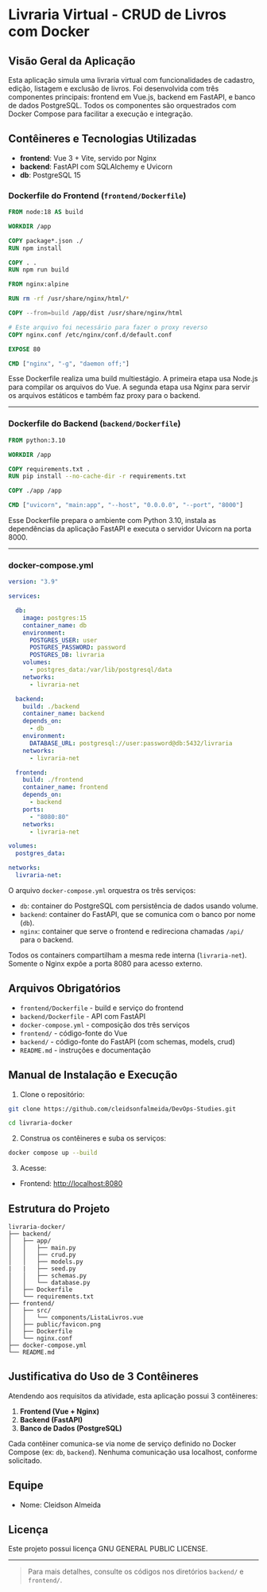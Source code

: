 # Livraria Virtual - CRUD de Livros com Docker

## Visão Geral da Aplicação

Esta aplicação simula uma livraria virtual com funcionalidades de cadastro, edição, listagem e exclusão de livros. Foi desenvolvida com três componentes principais: frontend em Vue.js, backend em FastAPI, e banco de dados PostgreSQL. Todos os componentes são orquestrados com Docker Compose para facilitar a execução e integração.

## Contêineres e Tecnologias Utilizadas

* **frontend**: Vue 3 + Vite, servido por Nginx
* **backend**: FastAPI com SQLAlchemy e Uvicorn
* **db**: PostgreSQL 15

### Dockerfile do Frontend (`frontend/Dockerfile`)

```Dockerfile
FROM node:18 AS build

WORKDIR /app

COPY package*.json ./
RUN npm install

COPY . .
RUN npm run build

FROM nginx:alpine

RUN rm -rf /usr/share/nginx/html/*

COPY --from=build /app/dist /usr/share/nginx/html

# Este arquivo foi necessário para fazer o proxy reverso
COPY nginx.conf /etc/nginx/conf.d/default.conf

EXPOSE 80

CMD ["nginx", "-g", "daemon off;"]
```

Esse Dockerfile realiza uma build multiestágio. A primeira etapa usa Node.js para compilar os arquivos do Vue. A segunda etapa usa Nginx para servir os arquivos estáticos e também faz proxy para o backend.

---

### Dockerfile do Backend (`backend/Dockerfile`)

```Dockerfile
FROM python:3.10

WORKDIR /app

COPY requirements.txt .
RUN pip install --no-cache-dir -r requirements.txt

COPY ./app /app

CMD ["uvicorn", "main:app", "--host", "0.0.0.0", "--port", "8000"]
```

Esse Dockerfile prepara o ambiente com Python 3.10, instala as dependências da aplicação FastAPI e executa o servidor Uvicorn na porta 8000.

---

### docker-compose.yml

```yaml
version: "3.9"

services:

  db:
    image: postgres:15
    container_name: db
    environment:
      POSTGRES_USER: user
      POSTGRES_PASSWORD: password
      POSTGRES_DB: livraria
    volumes:
      - postgres_data:/var/lib/postgresql/data
    networks:
      - livraria-net

  backend:
    build: ./backend
    container_name: backend
    depends_on:
      - db
    environment:
      DATABASE_URL: postgresql://user:password@db:5432/livraria
    networks:
      - livraria-net

  frontend:
    build: ./frontend
    container_name: frontend
    depends_on:
      - backend
    ports:
      - "8080:80"
    networks:
      - livraria-net

volumes:
  postgres_data:

networks:
  livraria-net:
```

O arquivo `docker-compose.yml` orquestra os três serviços:

- `db`: container do PostgreSQL com persistência de dados usando volume.
- `backend`: container do FastAPI, que se comunica com o banco por nome (`db`).
- `nginx`: container que serve o frontend e redireciona chamadas `/api/` para o backend.

Todos os containers compartilham a mesma rede interna (`livraria-net`). Somente o Nginx expõe a porta 8080 para acesso externo.


## Arquivos Obrigatórios

* `frontend/Dockerfile` - build e serviço do frontend
* `backend/Dockerfile` - API com FastAPI
* `docker-compose.yml` - composição dos três serviços
* `frontend/` - código-fonte do Vue
* `backend/` - código-fonte do FastAPI (com schemas, models, crud)
* `README.md` - instruções e documentação

## Manual de Instalação e Execução

1. Clone o repositório:

```bash
git clone https://github.com/cleidsonfalmeida/DevOps-Studies.git

cd livraria-docker
```

2. Construa os contêineres e suba os serviços:

```bash
docker compose up --build
```

3. Acesse:

* Frontend: [http://localhost:8080](http://localhost:8080)

## Estrutura do Projeto

```
livraria-docker/
├── backend/
│   ├── app/
│   │   ├── main.py
│   │   ├── crud.py
│   │   ├── models.py
|   |   ├── seed.py
│   │   ├── schemas.py
│   │   └── database.py
│   ├── Dockerfile
│   └── requirements.txt
├── frontend/
│   ├── src/
│   │   └── components/ListaLivros.vue
│   ├── public/favicon.png
│   ├── Dockerfile
│   └── nginx.conf
├── docker-compose.yml
└── README.md
```

## Justificativa do Uso de 3 Contêineres

Atendendo aos requisitos da atividade, esta aplicação possui 3 contêineres:

1. **Frontend (Vue + Nginx)**
2. **Backend (FastAPI)**
3. **Banco de Dados (PostgreSQL)**

Cada contêiner comunica-se via nome de serviço definido no Docker Compose (ex: `db`, `backend`). Nenhuma comunicação usa localhost, conforme solicitado.

## Equipe

* Nome: Cleidson Almeida

## Licença

Este projeto possui licença GNU GENERAL PUBLIC LICENSE.

---

> Para mais detalhes, consulte os códigos nos diretórios `backend/` e `frontend/`.
